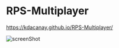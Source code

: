 # RPS-Multiplayer

https://kdacanay.github.io/RPS-Multiplayer/

![screenShot]("/images/captureportfolioRPS.png)
